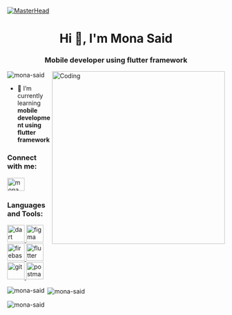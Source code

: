 [![MasterHead](https://tech-radix.com/wp-content/uploads/2022/03/Mob-App.webp)](https://rishavchanda.io)
<h1 align="center">Hi 👋, I'm Mona Said</h1>
<h3 align="center">Mobile developer using flutter framework</h3>
<img align="right" alt="Coding" width="400" src="https://media.tenor.com/IF2JdxzmyN4AAAAi/coding-girl.gif")>


<p align="left"> <img src="https://komarev.com/ghpvc/?username=mona-said&label=Profile%20views&color=0e75b6&style=flat" alt="mona-said" /> </p>

- 🌱 I’m currently learning **mobile development using flutter framework**

<h3 align="left">Connect with me:</h3>
<p align="left">
<a href="https://linkedin.com/in/mona said" target="blank"><img align="center" src="https://raw.githubusercontent.com/rahuldkjain/github-profile-readme-generator/master/src/images/icons/Social/linked-in-alt.svg" alt="mona said" height="30" width="40" /></a>
</p>

<h3 align="left">Languages and Tools:</h3>
<p align="left"> <a href="https://dart.dev" target="_blank" rel="noreferrer"> <img src="https://www.vectorlogo.zone/logos/dartlang/dartlang-icon.svg" alt="dart" width="40" height="40"/> </a> <a href="https://www.figma.com/" target="_blank" rel="noreferrer"> <img src="https://www.vectorlogo.zone/logos/figma/figma-icon.svg" alt="figma" width="40" height="40"/> </a> <a href="https://firebase.google.com/" target="_blank" rel="noreferrer"> <img src="https://www.vectorlogo.zone/logos/firebase/firebase-icon.svg" alt="firebase" width="40" height="40"/> </a> <a href="https://flutter.dev" target="_blank" rel="noreferrer"> <img src="https://www.vectorlogo.zone/logos/flutterio/flutterio-icon.svg" alt="flutter" width="40" height="40"/> </a> <a href="https://git-scm.com/" target="_blank" rel="noreferrer"> <img src="https://www.vectorlogo.zone/logos/git-scm/git-scm-icon.svg" alt="git" width="40" height="40"/> </a> <a href="https://postman.com" target="_blank" rel="noreferrer"> <img src="https://www.vectorlogo.zone/logos/getpostman/getpostman-icon.svg" alt="postman" width="40" height="40"/> </a> </p>

<p><img align="left" src="https://github-readme-stats.vercel.app/api/top-langs?username=mona-said&show_icons=true&locale=en&layout=compact" alt="mona-said" /></p>

<p>&nbsp;<img align="center" src="https://github-readme-stats.vercel.app/api?username=mona-said&show_icons=true&locale=en" alt="mona-said" /></p>

<p><img align="center" src="https://github-readme-streak-stats.herokuapp.com/?user=mona-said&" alt="mona-said" /></p>

